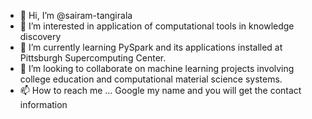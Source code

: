 - 👋 Hi, I’m @sairam-tangirala
- 👀 I’m interested in application of computational tools in knowledge discovery
- 🌱 I’m currently learning PySpark and its applications installed at Pittsburgh Supercomputing Center.
- 💞️ I’m looking to collaborate on machine learning projects involving college education and computational material science systems.
- 📫 How to reach me ... Google my name and you will get the contact information

<!---
sairam-tangirala/sairam-tangirala is a ✨ special ✨ repository because its `README.md` (this file) appears on your GitHub profile.
You can click the Preview link to take a look at your changes.
--->
